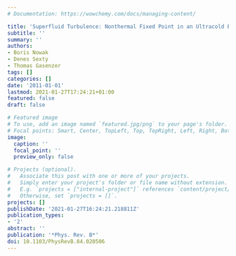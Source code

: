 ```yaml
---
# Documentation: https://wowchemy.com/docs/managing-content/

title: 'Superfluid Turbulence: Nonthermal Fixed Point in an Ultracold Bose Gas'
subtitle: ''
summary: ''
authors:
- Boris Nowak
- Denes Sexty
- Thomas Gasenzer
tags: []
categories: []
date: '2011-01-01'
lastmod: 2021-01-27T17:24:21+01:00
featured: false
draft: false

# Featured image
# To use, add an image named `featured.jpg/png` to your page's folder.
# Focal points: Smart, Center, TopLeft, Top, TopRight, Left, Right, BottomLeft, Bottom, BottomRight.
image:
  caption: ''
  focal_point: ''
  preview_only: false

# Projects (optional).
#   Associate this post with one or more of your projects.
#   Simply enter your project's folder or file name without extension.
#   E.g. `projects = ["internal-project"]` references `content/project/deep-learning/index.md`.
#   Otherwise, set `projects = []`.
projects: []
publishDate: '2021-01-27T16:24:21.218811Z'
publication_types:
- '2'
abstract: ''
publication: '*Phys. Rev. B*'
doi: 10.1103/PhysRevB.84.020506
---
```

